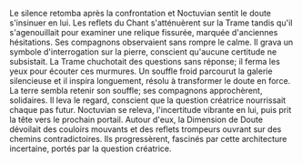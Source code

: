 Le silence retomba après la confrontation et Noctuvian sentit le doute s'insinuer en lui.
Les reflets du Chant s'atténuèrent sur la Trame tandis qu'il s'agenouillait pour examiner une relique fissurée, marquée d'anciennes hésitations.
Ses compagnons observaient sans rompre le calme.
Il grava un symbole d'interrogation sur la pierre, conscient qu'aucune certitude ne subsistait.
La Trame chuchotait des questions sans réponse; il ferma les yeux pour écouter ces murmures.
Un souffle froid parcourut la galerie silencieuse et il inspira longuement, résolu à transformer le doute en force.
La terre sembla retenir son souffle; ses compagnons approchèrent, solidaires.
Il leva le regard, conscient que la question créatrice nourrissait chaque pas futur.
Noctuvian se releva, l'incertitude vibrante en lui, puis prit la tête vers le prochain portail.
Autour d'eux, la Dimension de Doute dévoilait des couloirs mouvants et des reflets trompeurs ouvrant sur des chemins contradictoires.
Ils progressèrent, fascinés par cette architecture incertaine, portés par la question créatrice.
